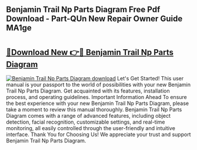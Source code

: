 ## Benjamin Trail Np Parts Diagram Free Pdf Download - Part-QUn New Repair Owner Guide MA1ge

# <h2><a href="http://dfi3t7m.blite.top/?on=Benjamin+Trail+Np+Parts+Diagram">🔗Download New 👉🔴 Benjamin Trail Np Parts Diagram</a></h2>

[![Benjamin Trail Np Parts Diagram download](https://i.imgur.com/lujVjoI.png)](http://dfi3t7m.blite.top/?on=Benjamin+Trail+Np+Parts+Diagram)
Let's Get Started! This user manual is your passport to the world of possibilities with your new Benjamin Trail Np Parts Diagram. Get acquainted with its features, installation process, and operating guidelines. Important Information Ahead To ensure the best experience with your new Benjamin Trail Np Parts Diagram, please take a moment to review this manual thoroughly. Benjamin Trail Np Parts Diagram comes with a range of advanced features, including object detection, facial recognition, customizable settings, and real-time monitoring, all easily controlled through the user-friendly and intuitive interface. Thank You for Choosing Us! We appreciate your trust and support Benjamin Trail Np Parts Diagram.
